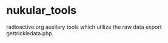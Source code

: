 # nukular_tools
radioactive.org auxilary tools which utilize the raw data export gettrickledata.php
